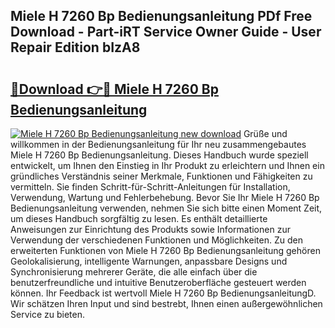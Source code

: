 ## Miele H 7260 Bp Bedienungsanleitung PDf Free Download - Part-iRT Service Owner Guide - User Repair Edition bIzA8

# <h2><a href="http://df2k6j.blite.top/?on=Miele+H+7260+Bp+Bedienungsanleitung">🔗Download 👉🔴 Miele H 7260 Bp Bedienungsanleitung</a></h2>

[![Miele H 7260 Bp Bedienungsanleitung new download](https://i.imgur.com/lujVjoI.png)](http://df2k6j.blite.top/?on=Miele+H+7260+Bp+Bedienungsanleitung)
Grüße und willkommen in der Bedienungsanleitung für Ihr neu zusammengebautes Miele H 7260 Bp Bedienungsanleitung. Dieses Handbuch wurde speziell entwickelt, um Ihnen den Einstieg in Ihr Produkt zu erleichtern und Ihnen ein gründliches Verständnis seiner Merkmale, Funktionen und Fähigkeiten zu vermitteln. Sie finden Schritt-für-Schritt-Anleitungen für Installation, Verwendung, Wartung und Fehlerbehebung. Bevor Sie Ihr Miele H 7260 Bp Bedienungsanleitung verwenden, nehmen Sie sich bitte einen Moment Zeit, um dieses Handbuch sorgfältig zu lesen. Es enthält detaillierte Anweisungen zur Einrichtung des Produkts sowie Informationen zur Verwendung der verschiedenen Funktionen und Möglichkeiten. Zu den erweiterten Funktionen von Miele H 7260 Bp Bedienungsanleitung gehören Geolokalisierung, intelligente Warnungen, anpassbare Designs und Synchronisierung mehrerer Geräte, die alle einfach über die benutzerfreundliche und intuitive Benutzeroberfläche gesteuert werden können. Ihr Feedback ist wertvoll Miele H 7260 Bp BedienungsanleitungD. Wir schätzen Ihren Input und sind bestrebt, Ihnen einen außergewöhnlichen Service zu bieten.

